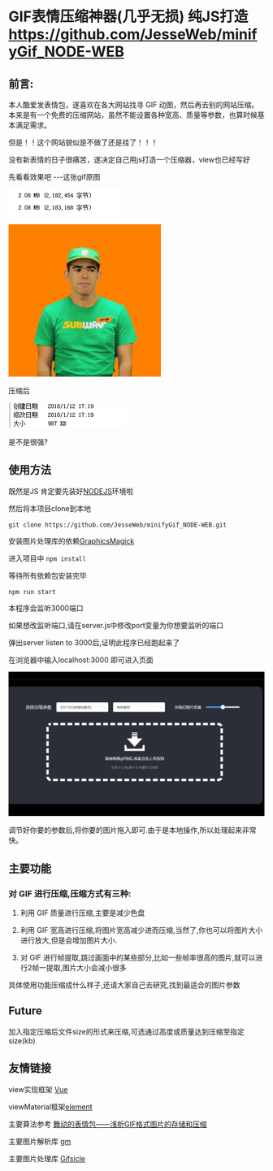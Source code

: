 # GIF表情压缩神器(几乎无损) 纯JS打造 https://github.com/JesseWeb/minifyGif_NODE-WEB


## 前言:

本人酷爱发表情包，遂喜欢在各大网站找寻 GIF 动图，然后再去别的网站压缩。本来是有一个免费的压缩网站，虽然不能设置各种宽高、质量等参数，也算时候基本满足需求。

但是！！这个网站貌似是不做了还是挂了！！！

没有新表情的日子很痛苦，遂决定自己用js打造一个压缩器，view也已经写好

先看看效果吧 ---这张gif原图

![](./example1.png)

![](./example.gif)

压缩后

![](./example2.png)

是不是很强?

## 使用方法

既然是JS 肯定要先装好[NODEJS](http://nodejs.cn/download/)环境啦

然后将本项目clone到本地
```
git clone https://github.com/JesseWeb/minifyGif_NODE-WEB.git
```
安装图片处理库的依赖[GraphicsMagick](https://sourceforge.net/projects/graphicsmagick/files/)

进入项目中 ```npm install```

等待所有依赖包安装完毕

```
npm run start
```
本程序会监听3000端口

如果想改监听端口,请在server.js中修改port变量为你想要监听的端口

弹出server listen to 3000后,证明此程序已经跑起来了

在浏览器中输入localhost:3000 即可进入页面

![](./example3.png)

调节好你要的参数后,将你要的图片拖入即可.由于是本地操作,所以处理起来非常快。


## 主要功能
### 对 GIF 进行压缩,压缩方式有三种:

1. 利用 GIF 质量进行压缩,主要是减少色盘

2. 利用 GIF 宽高进行压缩,将图片宽高减少进而压缩,当然了,你也可以将图片大小进行放大,但是会增加图片大小.
3. 对 GIF 进行帧提取,跳过画面中的某些部分,比如一些帧率很高的图片,就可以进行2帧一提取,图片大小会减小很多

具体使用功能压缩成什么样子,还请大家自己去研究,找到最适合的图片参数

## Future
加入指定压缩后文件size的形式来压缩,可选通过高度或质量达到压缩至指定size(kb)

## 友情链接

view实现框架 [Vue](https://cn.vuejs.org/)

viewMaterial框架[element](https://github.com/ElemeFE/element)

主要算法参考
[舞动的表情包——浅析GIF格式图片的存储和压缩](https://mp.weixin.qq.com/s/v0pffOhjFWnVbU2lXjuEmw)

主要图片解析库 [gm](https://github.com/aheckmann/gm)

主要图片处理库 [Gifsicle](https://github.com/aheckmann/gm)
